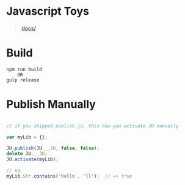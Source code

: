 # Javascript Toys
 
 > [docs/](Documentations)


# Build
```
npm run build
    OR
gulp release
```

# Publish Manually
```javascript

// if you skipped publish.js, this how you activate JU manually

var myLib = {};

JU.publish(JU.__JU, false, false);
delete JU.__JU;
JU.activate(myLib);

// eg.
myLib.Str.contains('hello', 'll');  // => true
```



